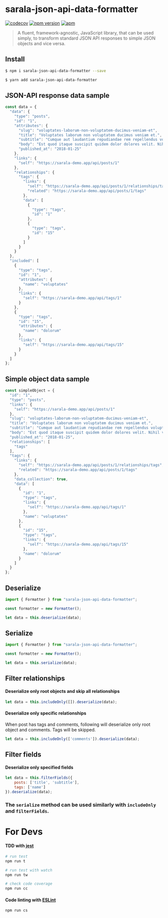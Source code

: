 # sarala-json-api-data-formatter

[![codecov](https://codecov.io/gh/milroyfraser/sarala-json-api-data-formatter/branch/master/graph/badge.svg)](https://codecov.io/gh/milroyfraser/sarala-json-api-data-formatter) [![npm version](https://badge.fury.io/js/sarala-json-api-data-formatter.svg)](https://www.npmjs.com/package/sarala-json-api-data-formatter) [![apm](https://img.shields.io/apm/l/vim-mode.svg)](https://github.com/milroyfraser/sarala-json-api-data-formatter/blob/master/LICENSE)

> A fluent, framework-agnostic, JavaScript library, that can be used simply, to transform standard JSON API responses to simple JSON objects and vice versa.

## Install

```sh
$ npm i sarala-json-api-data-formatter --save
```

```sh
$ yarn add sarala-json-api-data-formatter
```

## JSON-API response data sample

```javascript
const data = {
  "data": {
    "type": "posts",
    "id": "1",
    "attributes": {
      "slug": "voluptates-laborum-non-voluptatem-ducimus-veniam-et",
      "title": "Voluptates laborum non voluptatem ducimus veniam et.",
      "subtitle": "Cumque aut laudantium repudiandae rem repellendus voluptatem. Sunt ipsa eum ea molestias.",
      "body": "Est quod itaque suscipit quidem dolor dolores velit. Nihil voluptas placeat ex consequatur quasi.\n\nEst nulla cupiditate ad beatae rerum veritatis vel. Quia ut doloribus consequatur porro. Eligendi sit et dignissimos qui voluptatem magnam mollitia labore.\n\nLibero saepe praesentium et sed. Exercitationem error rerum sit inventore provident laborum. Fuga pariatur dolor reiciendis. Quibusdam corrupti commodi ut quo non laboriosam quia. Nihil sit iste sit optio voluptas repellendus exercitationem.",
      "published_at": "2018-01-25"
    },
    "links": {
      "self": "https://sarala-demo.app/api/posts/1"
    },
    "relationships": {
      "tags": {
        "links": {
          "self": "https://sarala-demo.app/api/posts/1/relationships/tags",
          "related": "https://sarala-demo.app/api/posts/1/tags"
        },
        "data": [
          {
            "type": "tags",
            "id": "1"
          },
          {
            "type": "tags",
            "id": "15"
          }
        ]
      }
    }
  },
  "included": [
    {
      "type": "tags",
      "id": "1",
      "attributes": {
        "name": "voluptates"
      },
      "links": {
        "self": "https://sarala-demo.app/api/tags/1"
      }
    },
    {
      "type": "tags",
      "id": "15",
      "attributes": {
        "name": "dolorum"
      },
      "links": {
        "self": "https://sarala-demo.app/api/tags/15"
      }
    }
  ]
};
```

## Simple object data sample

```javascript
const simpleObject = {
  "id": "1",
  "type": "posts",
  "links": {
    "self": "https://sarala-demo.app/api/posts/1"
  },
  "slug": "voluptates-laborum-non-voluptatem-ducimus-veniam-et",
  "title": "Voluptates laborum non voluptatem ducimus veniam et.",
  "subtitle": "Cumque aut laudantium repudiandae rem repellendus voluptatem. Sunt ipsa eum ea molestias.",
  "body": "Est quod itaque suscipit quidem dolor dolores velit. Nihil voluptas placeat ex consequatur quasi.\n\nEst nulla cupiditate ad beatae rerum veritatis vel. Quia ut doloribus consequatur porro. Eligendi sit et dignissimos qui voluptatem magnam mollitia labore.\n\nLibero saepe praesentium et sed. Exercitationem error rerum sit inventore provident laborum. Fuga pariatur dolor reiciendis. Quibusdam corrupti commodi ut quo non laboriosam quia. Nihil sit iste sit optio voluptas repellendus exercitationem.",
  "published_at": "2018-01-25",
  "relationships": [
    "tags"
  ],
  "tags": {
    "links": {
      "self": "https://sarala-demo.app/api/posts/1/relationships/tags",
      "related": "https://sarala-demo.app/api/posts/1/tags"
    },
    "data_collection": true,
    "data": [
      {
        "id": "1",
        "type": "tags",
        "links": {
          "self": "https://sarala-demo.app/api/tags/1"
        },
        "name": "voluptates"
      },
      {
        "id": "15",
        "type": "tags",
        "links": {
          "self": "https://sarala-demo.app/api/tags/15"
        },
        "name": "dolorum"
      }
    ]
  }
};
```

## Deserialize

```javascript
import { Formatter } from "sarala-json-api-data-formatter";

const formatter = new Formatter();

let data = this.deserialize(data);
```

## Serialize

```javascript
import { Formatter } from "sarala-json-api-data-formatter";

const formatter = new Formatter();

let data = this.serialize(data);
```

## Filter relationships

#### Deserialize only root objects and skip all relationships

```javascript
let data = this.includeOnly([]).deserialize(data);
```

#### Deserialize only specific relationships

When post has tags and comments, following will deserialize only root object and comments. Tags will be skipped.

```javascript
let data = this.includeOnly(['comments']).deserialize(data);
```

## Filter fields

#### Deserialize only specified fields

```javascript
let data = this.filterFields({
    posts: ['title', 'subtitle'],
    tags: ['name']
}).deserialize(data);
```

### The `serialize` method can be used similarly with `includeOnly` and `filterFields`.

# For Devs 

#### TDD with [jest](https://facebook.github.io/jest/)

```bash
# run test
npm run t

# run test with watch
npm run tw

# check code coverage
npm run cc
```

#### Code linting with [ESLint](https://eslint.org/)

```bash
npm run cs
```